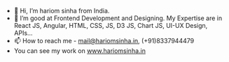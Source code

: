 - 👋 Hi, I’m hariom sinha from India.
- 👀 I’m good at Frontend Development and Designing. My Expertise are in React JS, Angular, HTML, CSS, JS, D3 JS, Chart JS, UI-UX Design, APIs...
- 📫 How to reach me  - mail@hariomsinha.in, (+91)8337944479
- You can see my work on www.hariomsinha.in

<!---
git-hariom/git-hariom is a ✨ special ✨ repository because its `README.md` (this file) appears on your GitHub profile.
You can click the Preview link to take a look at your changes.
--->
